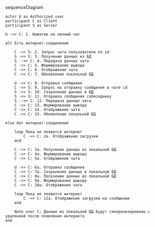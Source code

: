sequenceDiagram

    actor U as Authorized user
    participant C as Client
    participant S as Server

    U ->> C: 1. Нажатие на личный чат 

    alt Есть интернет-соединение

        C ->> S: 2. Запрос чата пользователя по id
        S ->> S: 3. Получение данных из БД
        S -->> C: 4. Передача данных чата
        C ->> C: 5. Формирование вывода 
        C ->> C: 6. Отображение чата
        C ->> C: 7. Обновление локальной БД

        U ->> C: 8. Отправка сообщения
        C ->> S: 9. Запрос на отправку сообщения в чате id
        S ->> S: 10. Сохранение данных в БД
        S ->> S: 11. Отправка сообщения собеседнику
        S -->> C: 12. Передача данных чата
        C ->> C: 13. Формирование вывода 
        C ->> C: 14. Отображение чата
        C ->> C: 15. Обновление локальной БД 

    else Нет интернет-соединения
    
        loop Пока не появится интернет
            C ->> C: 2a. Отображение загрузки
        end
        
        C ->> C: 3a. Получение данных из локальной БД
        C ->> C: 4a. Формирование вывода 
        C ->> C: 5a. Отображение чата 

        U ->> C: 6a. Отправка сообщения
        C ->> C: 7a. Сохранение данных в локальную БД
        C ->> C: 8a. Получение данных из локальной БД
        C ->> C: 9a. Формирование вывода 
        C ->> C: 10a. Отображение чата 
        
        loop Пока не появится интернет
            C ->> C: 11a. Отображение загрузки на сообщении
        end

        Note over C: Данные из локальной БД будут синхронизированы с удаленной после появления интернета
    end

